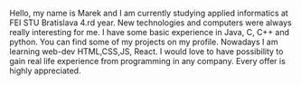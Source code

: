 Hello, my name is Marek and I am currently studying applied informatics at FEI STU Bratislava 4.rd year. 
New technologies and computers were always really interesting for me.
I have some basic experience in Java, C, C++ and python.
You can find some of my projects on my profile. Nowadays I am learning web-dev HTML,CSS,JS, React. I would love to have possibility 
to gain real life experience from programming  in any company. Every offer is highly appreciated.

